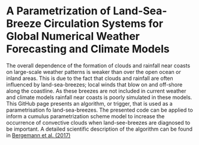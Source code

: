 # A Parametrization of Land-Sea-Breeze Circulation Systems for Global Numerical Weather Forecasting and Climate Models
The overall dependence of the formation of clouds and rainfall near coasts on large-scale weather patterns is weaker than over the open ocean or inland areas. This is due to the fact that clouds and rainfall are often influenced by land-sea-breezes; local winds that blow on and off-shore along the coastline. As these breezes are not included in current weather and climate models rainfall near coasts is poorly simulated in these models. This GitHub page presents an algorithm, or trigger, that is used as a parametrisation fo land-sea-breezes. The presented code can be applied to inform a cumulus parametrization scheme model to increase the occurrence of convective clouds when land-see-breezes are diagnosed to be important. A detailed scientific description of the algorithm can be found in [Bergemann et al. (2017)](http://onlinelibrary.wiley.com/doi/10.1002/2017MS001048/full) 



